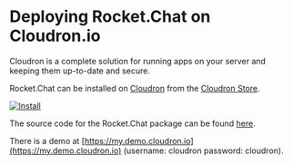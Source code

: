 # Deploying Rocket.Chat on Cloudron.io

Cloudron is a complete solution for running apps on your server and keeping them up-to-date and secure.

Rocket.Chat can be installed on [Cloudron](https://cloudron.io) from the [Cloudron Store](https://cloudron.io/store/chat.rocket.cloudronapp.html).

[![Install](https://cloudron.io/img/button.svg)](https://cloudron.io/button.html?app=chat.rocket.cloudronapp)

The source code for the Rocket.Chat package can be found [here](https://git.cloudron.io/cloudron/rocketchat-app).

There is a demo at [https://my.demo.cloudron.io](https://my.demo.cloudron.io) \(username: cloudron password: cloudron\).

